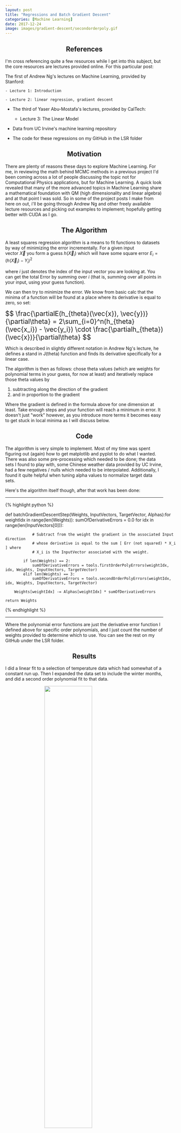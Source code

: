 ```yaml
---
layout: post
title: "Regressions and Batch Gradient Descent"
categories: [Machine Learning]
date: 2017-12-24
image: images/gradient-descent/secondorderpoly.gif
---
```


<script type="text/x-mathjax-config">
MathJax.Hub.Config({
  CommonHTML: { scale: 150 },
  tex2jax: {inlineMath: [['$','$'], ['\\(','\\)']]}
});
</script>
<script type="text/javascript" async
src="https://cdnjs.cloudflare.com/ajax/libs/mathjax/2.7.0/MathJax.js?config=TeX-AMS-MML_HTMLorMML" type="text/javascript"></script>

<h2 align="center">References</h2>

I'm cross referencing quite a few resources while I get into this subject, but the core resources are lectures provided online. For this particular post:

The first of Andrew Ng's lectures on Machine Learning, provided by Stanford:

	- Lecture 1: Introduction

	- Lecture 2: linear regression, gradient descent

- The third of Yaser Abu-Mostafa's lectures, provided by CalTech:

	- Lecture 3: The Linear Model

- Data from UC Irvine's machine learning repository

- The code for these regressions on my GitHub in the LSR folder

<h2 align="center">Motivation</h2>

There are plenty of reasons these days to explore Machine Learning. For me, in reviewing the math behind MCMC methods in a previous project I'd been coming across a lot of people discussing the topic not for Computational Physics applications, but for Machine Learning. A quick look revealed that many of the more advanced topics in Machine Learning share a mathematical foundation with QM (high dimensionality and linear algebra) and at that point I was sold. So in some of the project posts I make from here on out, i'll be going through Andrew Ng and other freely available lecture resources and picking out examples to implement; hopefully getting better with CUDA as I go.

<h2 align="center">The Algorithm</h2>

A least squares regression algorithm is a means to fit functions to datasets by way of minimizing the error incrementally. For a given input vector $\vec{X}$ you form a guess $h(\vec{X}_i)$ which will have some square error $E_i = (h(\vec{X}_i) - Y_i)^2$

where $i$ just denotes the index of the input vector you are looking at. You can get the total Error by summing over $i$ (that is, summing over all points in your input, using your guess function).

We can then try to minimize the error. We know from basic calc that the minima of a function will be found at a place where its derivative is equal to zero, so set:

<div style="font-size: 150%;">
	$$ \frac{\partialE(h_{theta}(\vec{x}), \vec{y})}{\partial\theta} = 2\sum_{i=0}^n(h_{theta}(\vec{x_i}) - \vec{y_i}) \cdot \frac{\partialh_{theta})(\vec{x})}{\partial\theta} $$
</div>

Which is described in slightly different notation in Andrew Ng's lecture, he defines a stand in J(theta) function and finds its derivative specifically for a linear case.

The algorithm is then as follows: chose theta values (which are weights for polynomial terms in your guess, for now at least) and iteratively replace those theta values by

1) subtracting along the direction of the gradient
2) and in proportion to the gradient 

Where the gradient is defined in the formula above for one dimension at least. Take enough steps and your function will reach a minimum in error. It doesn't just "work" however, as you introduce more terms it becomes easy to get stuck in local minima as I will discuss below.

<h2 align="center">Code</h2>

The algorithm is very simple to implement. Most of my time was spent figuring out (again) how to get matplotlib and pyplot to do what I wanted. There was also some pre-processing which needed to be done; the data sets I found to play with, some Chinese weather data provided by UC Irvine, had a few negatives / nulls which needed to be interpolated. Additionally, I found it quite helpful when tuning alpha values to normalize target data sets.

Here's the algorithm itself though, after that work has been done:

<hr>
<div style="width:110%">

{% highlight python %}

def batchGradientDescentStep(Weights, InputVectors, TargetVector, Alphas):for weightIdx in range(len(Weights)):
		sumOfDerivativeErrors = 0.0
		for idx in range(len(InputVectors[0])):

				# Subtract from the weight the gradient in the associated Input direction
				# whose derivative is equal to the sum [ Err (not squared) * X_i ] where
				# X_i is the InputVector associated with the weight.

			if len(Weights) == 2:
				sumOfDerivativeErrors = tools.firstOrderPolyErrors(weightIdx, idx, Weights, InputVectors, TargetVector)
			elif len(Weights) == 3:
				sumOfDerivativeErrors = tools.secondOrderPolyErrors(weightIdx, idx, Weights, InputVectors, TargetVector)

		Weights[weightIdx] -= Alphas[weightIdx] * sumOfDerivativeErrors

	return Weights

{% endhighlight %}

</div>
<hr>

Where the polynomial error functions are just the derivative error function I defined above for specific order polynomials, and I just count the number of weights provided to determine which to use. You can see the rest on my GitHub under the LSR folder.

<h2 align="center">Results</h2>

I did a linear fit to a selection of temperature data which had somewhat of a constant run up. Then I expanded the data set to include the winter months, and did a second order polynomial fit to that data.

<figure>
	<img src="{{site.baseurl}}/images/gradient-descent/newlsr.gif" style="padding-bottom:0.5em; width:60%; margin-left:auto; margin-right:auto; display:block;" />
	<figcaption style="text-align:center;">Linear regression on the first ~half of a years worth of data</figcaption>
</figure>

There were some things which I hadn't thought of while taking notes from the online lectures. For one, the regression rates for different weights need to be different, very different in fact. In general it seems to me that lower order terms should be 'learned' faster than higher order, so that the general location of the proper minima is found. With a quick linear rate for example, the above regression got stuck with a constant offset around zero, as the line quickly found a slope intersecting the data and locking the constant weight from moving, as doing so would increase error (even though there would be a better solution found by doing so)

After working on an MCMC application  using randomness and Markov chains with detail balance I know a more probabilistic approach could potentially make quick work of all this alpha parameter tuning, and get rid of the local minima problem entirely. I'll hold off for now however.

<figure>
	<img src="{{site.baseurl}}/images/gradient-descent/secondorderpoly.gif" style="padding-bottom:0.5em; width:60%; margin-left:auto; margin-right:auto; display:block;" />
	<figcaption style="text-align:center;">I realized that I normalized the temperature data after making the gif . . . you get the idea though</figcaption>
</figure>

